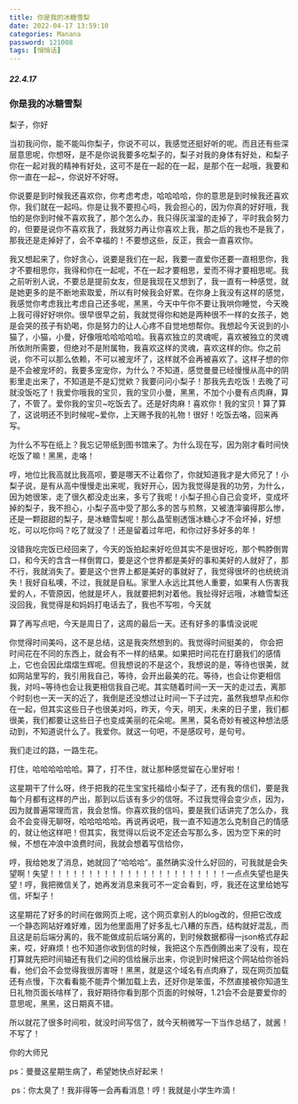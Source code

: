 ```yaml
---
title: 你是我的冰糖雪梨
date: 2022-04-17 13:59:10
categories: Manana
password: 121008 
tags: [悄悄话]
---
```


##### 22.4.17

###                                        你是我的冰糖雪梨



梨子，你好

当初我问你，能不能叫你梨子，你说不可以，我感觉还挺好听的呢。而且还有些深层意思呢，你想呀，是不是你说我要多吃梨子的，梨子对我的身体有好处，和梨子你在一起对我的精神有好处，这可不是在一起的在一起，是那个在一起哦，我要和你一直在一起~，你说好不好呀。

你说要是到时候我还喜欢你，你考虑考虑，哈哈哈哈，你的意思是到时候我还喜欢你，我们就在一起吗。你是让我不要担心吗，我会担心的，因为你真的好好哦，我怕的是你到时候不喜欢我了，那个怎么办，我只得灰溜溜的走掉了，平时我会努力的，但要是说你不喜欢我了，我就努力再让你喜欢上我，那之后的我也不是我了，那我还是走掉好了，会不幸福的！不要想这些，反正，我会一直喜欢你。

我又想起来了，你好贪心，说要是我们在一起，我要一直爱你还要一直相思你，我才不要相思你，我得和你在一起呢，不在一起才要相思，爱而不得才要相思呢。我之前听别人说，不要总是提前女友，但是我现在又想到了，我一直有一种感觉，就是她更多的是不断地索取爱，所以有时候我会好累。在你身上我没有这样的感觉，我感觉你考虑我比考虑自己还多呢，黑黑，今天中午你不要让我哄你睡觉，今天晚上我可得好好哄你。很早很早之前，我就觉得你和她是两种很不一样的女孩子，她是会哭的孩子有奶喝，你是努力的让人心疼不自觉地想帮你。我想起今天说到的小猫了，小猫，小曼，好像哦哈哈哈哈哈。我喜欢独立的灵魂呢，喜欢被独立的灵魂所依附所需要，但绝对不是附属物，我喜欢这样的灵魂，喜欢这样的你。你之前说，你不可以那么依赖，不可以被宠坏了，这样就不会再被喜欢了。这样子想的你是不会被宠坏的，我要多宠宠你，为什么？不知道，感觉曼曼已经慢慢从高中的阴影里走出来了，不知道是不是幻觉欸？我要问问小梨子！那我先去吃饭！去晚了可就没饭吃了！我爱你哦我的宝贝，我的宝贝小曼，黑黑，不加个小曼有点肉麻，算了，不管了。爱你我的宝贝~吃饭去了。还是好肉麻！喜欢你！我的宝贝！算了算了，这说明还不到时候呢~爱你，上天赐予我的礼物！很好！吃饭去咯，回来再写。

为什么不写在纸上？我忘记带纸到图书馆来了。为什么现在写，因为刚才看时间快吃饭了嘛！黑黑，走咯！

哼，地位比我高就比我高呗，要是哪天不让着你了，你就知道我才是大师兄了！小梨子说，是有从高中慢慢走出来呢，我好开心，因为我觉得是我的功劳，为什么，因为她很笨，走了很久都没走出来，多亏了我呢！小梨子担心自己会变坏，变成坏掉的梨子，我不担心，小梨子高中受了那么多的苦与煎熬，又被渣滓骗得那么惨，还是一颗甜甜的梨子，是冰糖雪梨呢！那么晶莹剔透饿冰糖心才不会坏掉，好想吃，可以吃你吗？吃了就没了！还是留着过年吧，和你过好多好多的年！

没错我吃完饭已经回来了，今天的饭拍起来好吃但其实不是很好吃，那个鸭脖倒胃口，和今天的含含一样倒胃口，要是这个世界都是美好的事和美好的人就好了，那不行，我就消失了。要是这个世界上都是美好的事就好了，我觉得很坏的也统统消失！我好自私噢，不过，我就是自私。家里人永远比其他人重要，如果有人伤害我爱的人，不管原因，他就是坏人，我就要把刺对着他。我扯得好远哦，冰糖雪梨还没回我，我觉得是和妈妈打电话去了，我也不写啦，今天就

算了再写点吧，今天是周日了，这周的最后一天。还有好多的事情没说呢

你觉得时间美吗，这不是总结，这是我突然想到的。我觉得时间挺美的， 你会把时间花在不同的东西上，就会有不一样的结果。如果把时间花在打磨我们的感情上，它也会因此熠熠生辉呢。但我想说的不是这个，我想说的是，等待也很美，就如网站里写的，我引用我自己，等待，会开出最美的花。等待，也会让你更相信我，对吗~等待也会让我更相信我自己呢。其实随着时间一天一天的走过去，离那个时刻也一天一天的近了，我倒是还没想过让时间一下子过完，虽然我想早点和你在一起，但其实这些日子也很美对吗，昨天，今天，明天，未来的日子里，我们都很美，我们都要让这些日子也变成美丽的花朵呢。黑黑，莫名奇妙有被这种想法感动到，不知道说什么了。我爱你。就这一句吧，不是感叹号，是句号。

我们走过的路，一路生花。

打住，哈哈哈哈哈哈。算了，打不住，就让那种感觉留在心里好啦！

这星期干了什么呀，终于把我的花生宝宝托福给小梨子了，还有我的信们，要是我每个月都有这样的产出，那到以后该有多少的信呀。不过我觉得会变少点，因为，因为就普遍常理而言，我会怠惰。你喜欢我的信吗，要是我们话讲完了怎么办，我会不会变得无聊呀，哈哈哈哈哈。再说再说吧，我一直不知道怎么克制自己的情感的，就让他这样吧！但其实，我觉得以后说不定还会写那么多，因为空下来的时候，不想在冲浪中浪费时间，我就会想着写信给你，

哼，我给她发了消息，她就回了“哈哈哈”。虽然确实没什么好回的，可我就是会失望啊！失望！！！！！！！！！！！！！！！！！！！！！！！一点点失望也是失望！哼，我把微信关了，她再发消息来我可不一定会看到，哼，我还在这里给她写信，坏梨子！

这星期花了好多的时间在做网页上呢，这个网页拿别人的blog改的，但把它改成一个静态网站好难好难，因为他里面用了好多乱七八糟的东西，结构就好混乱，而且这是前后端分离的，我不能做成前后端分离的，到时候数据都得一json格式存起来，哎，好麻烦！也不知道你收到信的时候，我把这个东西倒腾出来了没有，现在打算就先把时间轴还有我们之间的信给展示出来，你说到时候把这个网站给你爸妈看，他们会不会觉得我很厉害呀！黑黑，就是这个域名有点肉麻了，现在网页加载还有点慢，下次看看能不能弄个懒加载上去，还好你是笨蛋，不然直接被你知道生日礼物页面长啥样了，我好期待你看到那个页面的时候呀，1.21会不会是要爱你的意思呢，黑黑，这日期真不错。

所以就花了很多时间啦，就没时间写信了，就今天稍微写一下当作总结了，就酱！不写了！

你的大师兄

ps：曼曼这星期生病了，希望她快点好起来！

​	ps：你太臭了！我非得等一会再看消息！哼！我就是小学生咋滴！